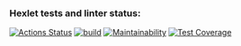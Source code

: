 ### Hexlet tests and linter status:
[![Actions Status](https://github.com/DmitryNikolaev98/java-project-78/workflows/hexlet-check/badge.svg)](https://github.com/DmitryNikolaev98/java-project-78/actions)
[![build](https://github.com/DmitryNikolaev98/java-project-lvl2/actions/workflows/main.yml/badge.svg)](https://github.com/DmitryNikolaev98/java-project-lvl2/actions/workflows/build-check.yml)
[![Maintainability](https://api.codeclimate.com/v1/badges/029dd99a737fbdbffb7d/maintainability)](https://codeclimate.com/github/DmitryNikolaev98/java-project-78/maintainability)
[![Test Coverage](https://api.codeclimate.com/v1/badges/029dd99a737fbdbffb7d/test_coverage)](https://codeclimate.com/github/DmitryNikolaev98/java-project-78/test_coverage)